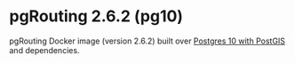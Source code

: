 # pgRouting 2.6.2 (pg10)

pgRouting Docker image (version 2.6.2) built over [Postgres 10 with PostGIS](../../postgres/pg10) and dependencies.
